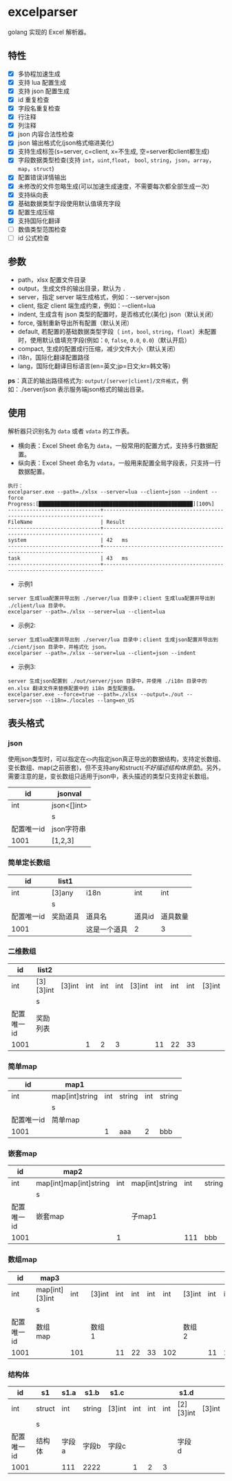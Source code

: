 # excelparser
golang 实现的 Excel 解析器。

## 特性
- [x] 多协程加速生成
- [x] 支持 lua 配置生成
- [x] 支持 json 配置生成
- [x] id 重复检查
- [x] 字段名重复检查
- [x] 行注释
- [x] 列注释
- [x] json 内容合法性检查
- [x] json 输出格式化(json格式缩进美化)
- [x] 支持生成标签(s=server, c=client, x=不生成, 空=server和client都生成)
- [x] 字段数据类型检查(支持 `int`，`uint`,`float`， `bool`, `string`，`json`，`array`，`map`，`struct`)
- [x] 配置错误详情输出
- [x] 未修改的文件忽略生成(可以加速生成速度，不需要每次都全部生成一次)
- [x] 支持纵向表
- [x] 基础数据类型字段使用默认值填充字段
- [x] 配置生成压缩
- [x] 支持国际化翻译
- [ ] 数值类型范围检查
- [ ] id 公式检查

## 参数
- path，xlsx 配置文件目录
- output，生成文件的输出目录，默认为 `.`
- server，指定 server 端生成格式，例如：--server=json
- client, 指定 client 端生成约束，例如：--client=lua
- indent, 生成含有 json 类型的配置时，是否格式化(美化) json（默认关闭）
- force, 强制重新导出所有配置（默认关闭）
- default, 若配置的基础数据类型字段（ `int`，`bool`, `string`，`float`）未配置时，使用默认值填充字段(例如：`0`, `false`, `0.0`, `0.0`)（默认开启）
- compact, 生成的配置成行压缩，减少文件大小（默认关闭）
- i18n，国际化翻译配置路径
- lang，国际化翻译目标语言(en=英文;jp=日文;kr=韩文等)

**ps**：真正的输出路径格式为: `output/[server|client]/文件格式`，例如：./server/json 表示服务端json格式的输出目录。

## 使用
解析器只识别名为 `data` 或者 `vdata` 的工作表。

- 横向表：Excel Sheet 命名为 `data`，一般常用的配置方式，支持多行数据配置。
- 纵向表：Excel Sheet 命名为 `vdata`，一般用来配置全局字段表，只支持一行数据配置。

```
执行：
excelparser.exe --path=./xlsx --server=lua --client=json --indent --force
Progress:[██████████████████████████████████████████████████][100%]
------------------------------+----------------------------------------------------------------------
FileName                      | Result
------------------------------+----------------------------------------------------------------------
system                        | 42   ms
------------------------------+----------------------------------------------------------------------
task                          | 43   ms
------------------------------+----------------------------------------------------------------------
```

- 示例1
```
server 生成lua配置并导出到 ./server/lua 目录中；client 生成lua配置并导出到 ./client/lua 目录中。
excelparser --path=./xlsx --server=lua --client=lua
```

- 示例2:
```
server 生成lua配置并导出到 ./server/lua 目录中；client 生成json配置并导出到 ./cient/json 目录中，并格式化 json。
excelparser --path=./xlsx --server=lua --client=json --indent
```
- 示例3:
```
server 生成json配置到 ./out/server/json 目录中，并使用 ./i18n 目录中的 en.xlsx 翻译文件来替换配置中的 i18n 类型配置值。
excelparser.exe --force=true --path=./xlsx --output=./out --server=json --i18n=./locales --lang=en_US
```

## 表头格式

### json
使用json类型时，可以指定在`<>`内指定json真正导出的数据结构，支持定长数组、变长数组、map(之前嵌套)，但不支持any和struct(*不好描述结构体原型*)。另外，需要注意的是，变长数组只适用于json中，表头描述的类型只支持定长数组。

| id     | jsonval     |
|--------|-------------|
| int    | json<[]int> |
|        |  s          |
| 配置唯一id | json字符串     |
| 1001   | [1,2,3]     |

### 简单定长数组
| id     | list1  |        |      |      |
|--------|--------|--------|------|------|
| int    | [3]any | i18n   | int  | int  |
|        | s       |        |      |      |
| 配置唯一id | 奖励道具   | 道具名    | 道具id | 道具数量 |
| 1001   |        | 这是一个道具 | 2    | 3    |

### 二维数组
| id     | list2     |        |     |     |     |        |     |     |     |        |     |     |     |
|--------|-----------|--------|-----|-----|-----|--------|-----|-----|-----|--------|-----|-----|-----|
| int    | [3][3]int | [3]int | int | int | int | [3]int | int | int | int | [3]int | int | int | int |
|        | s         |        |     |     |     |        |     |     |     |        |     |     |     |
| 配置唯一id | 奖励列表      |        |     |     |     |        |     |     |     |        |     |     |     |
| 1001   |           |        | 1   | 2   | 3   |        | 11  | 22  | 33  |        | 11  | 22  | 33  |

### 简单map
| id     | map1           |     |        |     |        |
|--------|----------------|-----|--------|-----|--------|
| int    | map[int]string | int | string | int | string |
|        | s              |     |        |     |        |
| 配置唯一id | 简单map          |     |        |     |        |
| 1001   |                | 1   | aaa    | 2   | bbb    |


### 嵌套map
| id     | map2                   |     |                |     |        |     |                |     |        |
|--------|------------------------|-----|----------------|-----|--------|-----|----------------|-----|--------|
| int    | map[int]map[int]string | int | map[int]string | int | string | int | map[int]string | int | string |
|        | s                      |     |                |     |        |     |                |     |        |
| 配置唯一id | 嵌套map                  |     | 子map1          |     |        |     | 子map2          |     |        |
| 1001   |                        | 1   |                | 111 | bbb    | 2   |                | 111 | bbb    |


### 数组map
| id     | map3           |     |        |     |     |     |     |        |     |     |     |
|--------|----------------|-----|--------|-----|-----|-----|-----|--------|-----|-----|-----|
| int    | map[int][3]int | int | [3]int | int | int | int | int | [3]int | int | int | int |
|        | s              |     |        |     |     |     |     |        |     |     |     |
| 配置唯一id | 数组map          |     | 数组1    |     |     |     |     | 数组2    |     |     |     |
| 1001   |                | 101 |        | 11  | 22  | 33  | 102 |        | 11  | 22  | 33  |

### 结构体
| id     | s1               | s1.a | s1.b   | s1.c   |     |     |     | s1.d      |        |     |     |     |        |     |     |     | s1.e |
|--------|------------------|------|--------|--------|-----|-----|-----|-----------|--------|-----|-----|-----|--------|-----|-----|-----|------|
| int    | struct<TaskType> | int  | string | [3]int | int | int | int | [2][3]int | [3]int | int | int | int | [3]int | int | int | int | int  |
|        | s                |      |        |        |     |     |     |           |        |     |     |     |        |     |     |     |      |
| 配置唯一id | 结构体              | 字段a  | 字段b    | 字段c    |     |     |     | 字段d       |        |     |     |     |        |     |     |     | 字段e  |
| 1001   |                  | 111  | 2222   |        | 1   | 2   | 3   |           |        | 122 | 222 | 333 |        | 122 | 222 | 333 | 1001 |

